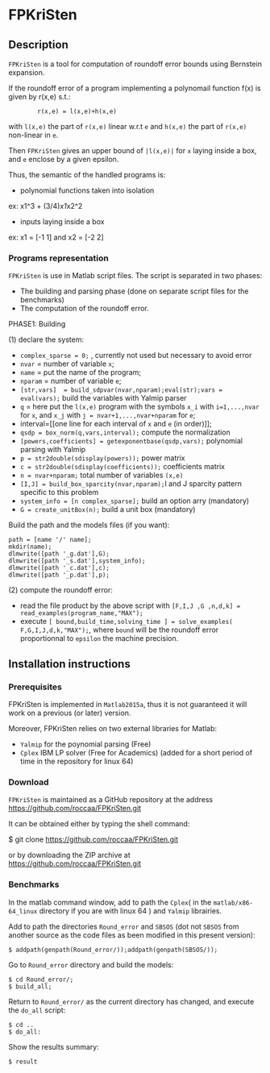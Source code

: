 # FPKriSten
## Description
`FPKriSten` is a tool for computation of roundoff error bounds using Bernstein expansion.

If the roundoff error of a program implementing a polynomail function f(x)  is given by r(x,e) s.t.:

			r(x,e) = l(x,e)+h(x,e)

with `l(x,e)` the part of `r(x,e)` linear w.r.t `e` and `h(x,e)` the part  of `r(x,e)` non-linear in `e`.

Then `FPKriSten` gives an upper bound of `|l(x,e)|` for `x` laying inside a box, and `e` enclose by a given epsilon. 

Thus, the semantic of the handled programs is:

- polynomial functions taken into isolation

ex: x1^3 + (3/4)*x1*x2^2
- inputs laying inside a box

ex: x1 = [-1 1] and x2 = [-2 2]

### Programs representation
`FPKriSten` is use in Matlab script files. The script is separated in two phases: 

+ The building and parsing phase (done on separate script files for the benchmarks)
+ The computation of the roundoff error.

PHASE1: Building

(1) declare the system:

- `complex_sparse = 0;` , currently not used but necessary to avoid error
- `nvar` = number of variable `x`;
- `name` = put the name of the program;
- `nparam` = number of variable `e`;
- `[str,vars]  = build_sdpvar(nvar,nparam);eval(str);vars = eval(vars);` build the variables with Yalmip parser
- `q` = here put the `l(x,e)` program with the symbols `x_i` with `i=1,...,nvar` for `x`, and `x_j` with `j = nvar+1,...,nvar+nparam`  for `e`;
- interval=[[one line for each interval of `x` and `e` (in order)]];
- `qsdp = box_norm(q,vars,interval);` compute the normalization
- `[powers,coefficients] = getexponentbase(qsdp,vars);` polynomial parsing with Yalmip
- `p = str2double(sdisplay(powers));` power matrix
- `c = str2double(sdisplay(coefficients));` coefficients matrix
- `n = nvar+nparam;` total number of variables `(x,e)`
- `[I,J] = build_box_sparcity(nvar,nparam);`I and J sparcity pattern specific to this problem
- `system_info = [n complex_sparse];` build an option arry (mandatory)
- `G = create_unitBox(n);` build a unit box (mandatory)

Build the path and the models files (if you want):

	path = [name '/' name];
	mkdir(name);
	dlmwrite([path '_g.dat'],G);
	dlmwrite([path '_s.dat'],system_info);
	dlmwrite([path '_c.dat'],c);
	dlmwrite([path '_p.dat'],p);
	
(2) compute the roundoff error:

- read the file product by the above script with `[F,I,J ,G ,n,d,k] = read_examples(program_name,"MAX");`
- execute `[ bound,build_time,solving_time ] = solve_examples( F,G,I,J,d,k,"MAX");`, where `bound` will be the roundoff error proportionnal to `epsilon` the machine precision.


## Installation instructions
### Prerequisites
FPKriSten is implemented in `Matlab2015a`, thus it is not guaranteed it will work on a previous (or later) version.

Moreover, FPKriSten relies on two external libraries for Matlab:

- `Yalmip` for the poynomial parsing (Free)
- `Cplex` IBM LP solver (Free for Academics) (added for a short period of time in the repository for linux 64)


### Download
`FPKriSten` is maintained as a GitHub repository at the address https://github.com/roccaa/FPKriSten.git

It can be obtained either by typing the shell command:

$ git clone https://github.com/roccaa/FPKriSten.git

or by downloading the ZIP archive at https://github.com/roccaa/FPKriSten.git

### Benchmarks

In the matlab command window, add to path the `Cplex`( in the  `matlab/x86-64_linux` directory if you are with linux 64 ) and `Yalmip` librairies.

Add to path the directories `Round_error` and `SBSOS` (dot not `SBSOS` from another source as the code files as been modified in this present version):

	$ addpath(genpath(Round_error/));addpath(genpath(SBSOS/));
	
Go to `Round_error` directory and build the models:

	$ cd Round_error/;
	$ build_all;

Return to `Round_error/` as the current directory has changed, and execute the `do_all` script:

	$ cd ..
	$ do_all:
	
Show the results summary:	

	$ result


